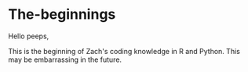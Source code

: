 # The-beginnings

Hello peeps,

This is the beginning of Zach's coding knowledge in R and Python.
This may be embarrassing in the future.
